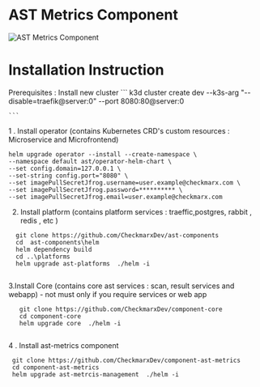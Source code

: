 # AST Metrics Component 
![AST Metrics Component](docs/service-diagramm.png "AST Metrics Component")

# Installation Instruction

   Prerequisites : Install new cluster 
    ```
       k3d cluster create dev --k3s-arg "--disable=traefik@server:0" --port 8080:80@server:0 

    ```

1 . Install operator (contains Kubernetes CRD's custom resources : Microservice and Microfrontend)

   ```
helm upgrade operator --install --create-namespace \
--namespace default ast/operator-helm-chart \
--set config.domain=127.0.0.1 \
--set-string config.port="8080" \
--set imagePullSecretJfrog.username=user.example@checkmarx.com \
--set imagePullSecretJfrog.password=********** \
--set imagePullSecretJfrog.email=user.example@checkmarx.com
  
  ```
  
2. Install platform (contains platform services : traeffic,postgres, rabbit , redis , etc )
   
```
  git clone https://github.com/CheckmarxDev/ast-components
  cd  ast-components\helm
  helm dependency build
  cd ..\platforms
  helm upgrade ast-platforms  ./helm -i
   
  ```
3.Install Core (contains core ast services :  scan, result services and webapp)  - not must only if you require services or web app

```
   git clone https://github.com/CheckmarxDev/component-core
   cd component-core
   helm upgrade core  ./helm -i
   
```
  
 4 . Install ast-metrics component

 ```
  git clone https://github.com/CheckmarxDev/component-ast-metrics
  cd component-ast-metrics
  helm upgrade ast-metrcis-management  ./helm -i
  
 ```
  
   
  
